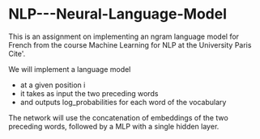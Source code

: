 # NLP---Neural-Language-Model
This is an assignment on implementing an ngram language model for French from the course Machine Learning for NLP at the University Paris Cite'.

We will implement a language model

- at a given position i
- it takes as input the two preceding words
- and outputs log_probabilities for each word of the vocabulary

The network will use the concatenation of embeddings of the two preceding words, followed by a MLP with a single hidden layer.
